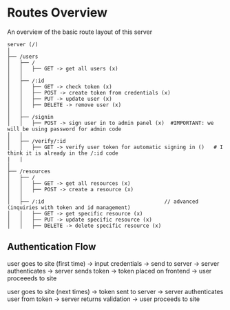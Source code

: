 # Routes Overview

An overview of the basic route layout of this server

```text
server (/)
│
├── /users
│   ├── /
│   │   ├── GET -> get all users (x)
│   │
│   ├── /:id
│   │   ├── GET -> check token (x)
│   │   ├── POST -> create token from credentials (x)
│   │   ├── PUT -> update user (x)
│   │   ├── DELETE -> remove user (x)
│   │
│   ├── /signin
│   │   ├── POST -> sign user in to admin panel (x)  #IMPORTANT: we will be using password for admin code
│   │
│   ├── /verify/:id
│   │   ├── GET -> verify user token for automatic signing in ()   # I think it is already in the /:id code
|   |
│
├── /resources
│   ├── /
│   │   ├── GET -> get all resources (x)
│   │   ├── POST -> create a resource (x)
│   │
│   ├── /:id                                       // advanced (inquiries with token and id management)
│   │   ├── GET -> get specific resource (x)
│   │   ├── PUT -> update specific resource (x)
│   │   ├── DELETE -> delete specific resource (x)
```

## Authentication Flow

user goes to site (first time) -> input credentials -> send to server -> server authenticates -> server sends token -> token placed on frontend -> user proceeeds to site

user goes to site (next times) -> token sent to server -> server authenticates user from token -> server returns validation -> user proceeds to site
